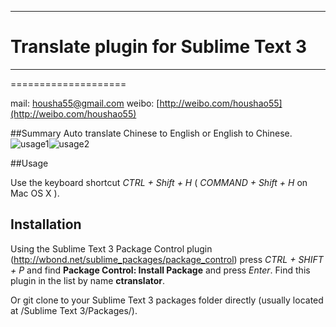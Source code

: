 ***
# Translate plugin for Sublime Text 3
***
====================

mail: [housha55@gmail.com](mailto:houshao55@gmail.com)
weibo: [http://weibo.com/houshao55](http://weibo.com/houshao55)

##Summary
Auto translate Chinese to English or English to Chinese. ![usage1](https://cloud.githubusercontent.com/assets/1271747/9989621/b6f55232-608c-11e5-82f0-0910392d9ac5.gif)![usage2](https://cloud.githubusercontent.com/assets/1271747/9989690/58e7c836-608d-11e5-86a0-89b39733cd91.gif)


##Usage


Use the keyboard shortcut *CTRL + Shift + H*  ( *COMMAND + Shift + H* on Mac OS X ).

    
## Installation
Using the Sublime Text 3 Package Control plugin (http://wbond.net/sublime_packages/package_control)
press *CTRL + SHIFT + P* and find **Package Control: Install Package** and press *Enter*.
Find this plugin in the list by name **ctranslator**.

Or git clone to your Sublime Text 3 packages folder directly (usually located at /Sublime Text 3/Packages/).